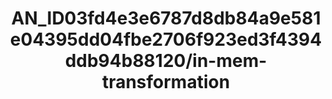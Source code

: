 ---  
schema: schema:AN_ID03fd4e3e6787d8db84a9e581e04395dd04fbe2706f923ed3f4394ddb94b88120/in-mem-transformation  
title: AN_ID03fd4e3e6787d8db84a9e581e04395dd04fbe2706f923ed3f4394ddb94b88120/in-mem-transformation  
organization: Sample Department  
notes: Used in 0 lineage(s)  
resources:  
  - name: AN_ID03fd4e3e6787d8db84a9e581e04395dd04fbe2706f923ed3f4394ddb94b88120/in-mem-transformation 
    url: in-mem://AN_ID03fd4e3e6787d8db84a9e581e04395dd04fbe2706f923ed3f4394ddb94b88120/in-mem-transformation 
    format : DataFrame  
license: None  
category:
  - Education  
maintainer: User  
maintainer_email: UserMail  
---